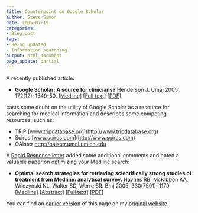 ```yaml
---
title: Counterpoint on Google Scholar
author: Steve Simon
date: 2005-07-19
categories:
- Blog post
tags:
- Being updated
- Information searching
output: html_document
page_update: partial
---
```

A recently published article:

- **Google Scholar: A source for clinicians?** Henderson J. Cmaj 2005:
172(12); 1549-50.
[\[Medline\]](http://www.ncbi.nlm.nih.gov/entrez/query.fcgi?cmd=Retrieve&db=PubMed&list_uids=15939908&dopt=Abstract)
[\[Full text\]](http://www.cmaj.ca/cgi/content/full/172/12/1549)
[\[PDF\]](http://www.cmaj.ca/cgi/reprint/172/12/1549.pdf)

casts some doubt on the utility of Google Scholar as a resource for
searching for medical information and describes some competing
resources, such as:

- TRIP [www.tripdatabase.org](http://www.tripdatabase.org)
- Scirus [www.scirus.com](http://www.scirus.com)
- OAIster <http://oaister.umdl.umich.edu>

A [Rapid Response letter](http://www.cmaj.ca/cgi/eletters/172/12/1549)
added some additional comments and noted a valuable paper on optimizing
your Medline search:

- **Optimal search strategies for retrieving scientifically strong
studies of treatment from Medline: analytical survey.** Haynes RB,
McKibbon KA, Wilczynski NL, Walter SD, Werre SR. Bmj 2005:
330(7501); 1179.
[\[Medline\]](http://www.ncbi.nlm.nih.gov/entrez/query.fcgi?cmd=Retrieve&db=PubMed&list_uids=15894554&dopt=Abstract)
[\[Abstract\]](http://bmj.bmjjournals.com/cgi/content/abstract/330/7501/1179)
[\[Full
text\]](http://bmj.bmjjournals.com/cgi/content/full/330/7501/1179)
[\[PDF\]](http://bmj.bmjjournals.com/cgi/reprint/330/7501/1179.pdf)

You can find an [earlier version][sim1] of this page on my [original website][sim2].


[sim1]: http://www.pmean.com/05/GoogleScholar.html
[sim2]: http://www.pmean.com/original_site.html
